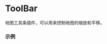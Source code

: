 # ToolBar

地图工具条插件，可以用来控制地图的缩放和平移。

### 示例

<vuep template="#example"></vuep>

<script v-pre type="text/x-template" id="example">

  <template>
    <div class="amap-page-container">
      <el-amap vid="amap" :plugin="plugin" class="amap-demo">
      </el-amap>
    </div>
  </template>

  <style>
    .amap-demo {
      height: 300px;
    }
  </style>

  <script>
    module.exports = {
      data() {
        return {
          plugin: [{
            pName: 'ToolBar',
            events: {
              init(instance) {
                console.log(instance);
              }
            }
          }]
        };
      }
    };
  </script>

</script>

